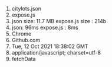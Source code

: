 1.  citylots.json
2.  expose.js
3.  json size: 11.7 MB   expose.js size : 214b
4.  json: 96ms  expose.js : 8ms
5.  Chrome
6.  Github.com
7.  Tue, 12 Oct 2021 18:38:02 GMT
8.  application/javascript; charset=utf-8
9.  fetchData